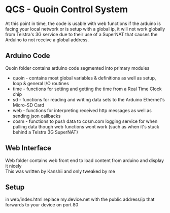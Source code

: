 # QCS - Quoin Control System

At this point in time, the code is usable with web functions if the arduino is facing your local network
or is setup with a global ip, it will not work globally from Telstra's 3G service due to their use of a SuperNAT
that causes the Arduino to not receive a global address.

## Arduino Code
Quoin folder contains arduino code segmented into primary modules
- quoin - contains most global variables & definitions as well as setup, loop & general I/O routines
- time  - functions for setting and getting the time from a Real Time Clock chip
- sd    - functions for reading and writing data sets to the Arduino Ethernet's Micro-SD Card
- web   - functions for interpreting received http messages as well as sending json callbacks
- cosm  - functions to push data to cosm.com logging service for when pulling data though web functions wont work
          (such as when it's stuck behind a Telstra 3G SuperNAT)

## Web Interface
Web folder contains web front end to load content from arduino and display it nicely  
This was written by Kanshii and only tweaked by me

## Setup
in web/index.html replace my.device.net with the public address/ip that forwards to your device on port 80